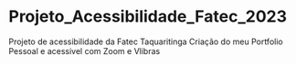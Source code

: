 # Projeto_Acessibilidade_Fatec_2023
Projeto de acessibilidade da Fatec Taquaritinga
Criação do meu Portfolio Pessoal e acessivel com Zoom e Vlibras
